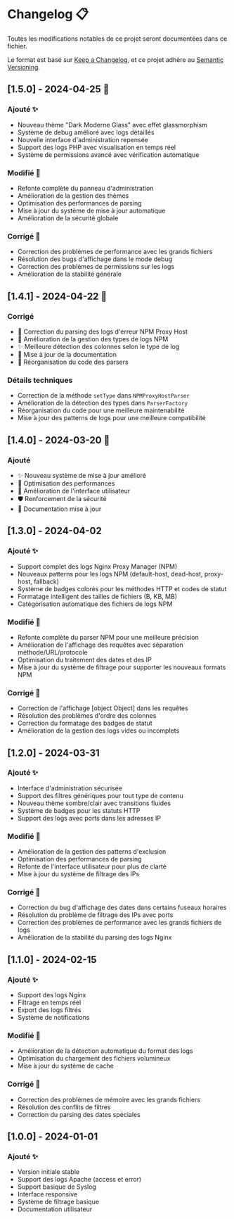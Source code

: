 # Changelog 📋

Toutes les modifications notables de ce projet seront documentées dans ce fichier.

Le format est basé sur [Keep a Changelog](https://keepachangelog.com/fr/1.0.0/),
et ce projet adhère au [Semantic Versioning](https://semver.org/spec/v2.0.0.html).

## [1.5.0] - 2024-04-25 🎉
### Ajouté ✨
- Nouveau thème "Dark Moderne Glass" avec effet glassmorphism
- Système de debug amélioré avec logs détaillés
- Nouvelle interface d'administration repensée
- Support des logs PHP avec visualisation en temps réel
- Système de permissions avancé avec vérification automatique

### Modifié 🔄
- Refonte complète du panneau d'administration
- Amélioration de la gestion des thèmes
- Optimisation des performances de parsing
- Mise à jour du système de mise à jour automatique
- Amélioration de la sécurité globale

### Corrigé 🐛
- Correction des problèmes de performance avec les grands fichiers
- Résolution des bugs d'affichage dans le mode debug
- Correction des problèmes de permissions sur les logs
- Amélioration de la stabilité générale

## [1.4.1] - 2024-04-22 🔧
### Corrigé
- 🐛 Correction du parsing des logs d'erreur NPM Proxy Host
- 🔧 Amélioration de la gestion des types de logs NPM
- ✨ Meilleure détection des colonnes selon le type de log
- 📝 Mise à jour de la documentation
- 🎨 Réorganisation du code des parsers

### Détails techniques
- Correction de la méthode `setType` dans `NPMProxyHostParser`
- Amélioration de la détection des types dans `ParserFactory`
- Réorganisation du code pour une meilleure maintenabilité
- Mise à jour des patterns de logs pour une meilleure compatibilité

## [1.4.0] - 2024-03-20 🎉
### Ajouté
- ✨ Nouveau système de mise à jour amélioré
- 🔧 Optimisation des performances
- 🎨 Amélioration de l'interface utilisateur
- 🛡️ Renforcement de la sécurité
- 📝 Documentation mise à jour

## [1.3.0] - 2024-04-02

### Ajouté ✨
- Support complet des logs Nginx Proxy Manager (NPM)
- Nouveaux patterns pour les logs NPM (default-host, dead-host, proxy-host, fallback)
- Système de badges colorés pour les méthodes HTTP et codes de statut
- Formatage intelligent des tailles de fichiers (B, KB, MB)
- Catégorisation automatique des fichiers de logs NPM

### Modifié 🔄
- Refonte complète du parser NPM pour une meilleure précision
- Amélioration de l'affichage des requêtes avec séparation méthode/URL/protocole
- Optimisation du traitement des dates et des IP
- Mise à jour du système de filtrage pour supporter les nouveaux formats NPM

### Corrigé 🐛
- Correction de l'affichage [object Object] dans les requêtes
- Résolution des problèmes d'ordre des colonnes
- Correction du formatage des badges de statut
- Amélioration de la gestion des logs vides ou incomplets

## [1.2.0] - 2024-03-31

### Ajouté ✨
- Interface d'administration sécurisée
- Support des filtres génériques pour tout type de contenu
- Nouveau thème sombre/clair avec transitions fluides
- Système de badges pour les statuts HTTP
- Support des logs avec ports dans les adresses IP

### Modifié 🔄
- Amélioration de la gestion des patterns d'exclusion
- Optimisation des performances de parsing
- Refonte de l'interface utilisateur pour plus de clarté
- Mise à jour du système de filtrage des IPs

### Corrigé 🐛
- Correction du bug d'affichage des dates dans certains fuseaux horaires
- Résolution du problème de filtrage des IPs avec ports
- Correction des problèmes de performance avec les grands fichiers de logs
- Amélioration de la stabilité du parsing des logs Nginx

## [1.1.0] - 2024-02-15

### Ajouté ✨
- Support des logs Nginx
- Filtrage en temps réel
- Export des logs filtrés
- Système de notifications

### Modifié 🔄
- Amélioration de la détection automatique du format des logs
- Optimisation du chargement des fichiers volumineux
- Mise à jour du système de cache

### Corrigé 🐛
- Correction des problèmes de mémoire avec les grands fichiers
- Résolution des conflits de filtres
- Correction du parsing des dates spéciales

## [1.0.0] - 2024-01-01

### Ajouté ✨
- Version initiale stable
- Support des logs Apache (access et error)
- Support basique de Syslog
- Interface responsive
- Système de filtrage basique
- Documentation utilisateur 